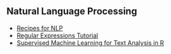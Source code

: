## Natural Language Processing

* [Recipes for NLP](https://github.com/microsoft/nlp-recipes)
* [Regular Expressions Tutorial](https://jfjelstul.github.io/regular-expressions-tutorial/)
* [Supervised Machine Learning for Text Analysis in R](https://smltar.com/)
